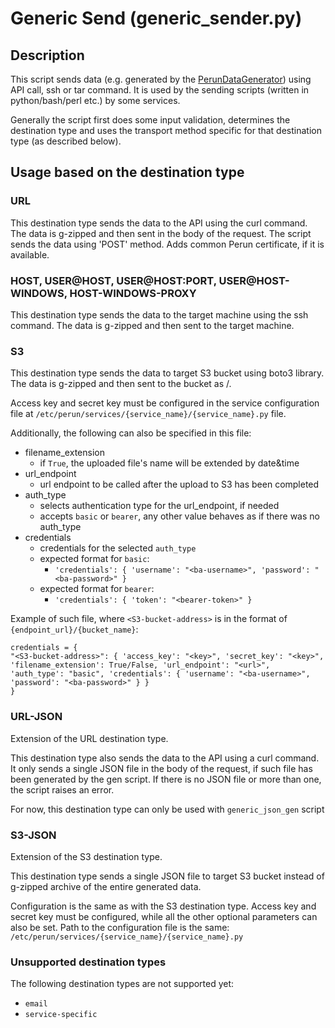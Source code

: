 # Generic Send (generic_sender.py)

## Description

This script sends data (e.g. generated by the [PerunDataGenerator](PerunDataGenerator.md)) using API call, ssh or tar command. It is
used by the sending scripts (written in python/bash/perl etc.) by some services.

Generally the script first does some input validation, determines the destination type and uses the transport method
specific for that destination type (as described below).

## Usage based on the destination type

### URL
This destination type sends the data to the API using the curl command. The data is g-zipped and then sent in the body of the request. The script sends the data using 'POST' method. Adds common Perun certificate, if it is available.

### HOST, USER@HOST, USER@HOST:PORT, USER@HOST-WINDOWS, HOST-WINDOWS-PROXY
This destination type sends the data to the target machine using the ssh command. The data is g-zipped and then sent to the target machine.

### S3
This destination type sends the data to target S3 bucket using boto3 library. The data is g-zipped and then sent to 
the bucket as <facility-name>/<g-zipped archive>.

Access key and secret key must be configured in the service configuration file at
`/etc/perun/services/{service_name}/{service_name}.py` file.

Additionally, the following can also be specified in this file:

- filename_extension
  - if `True`, the uploaded file's name will be extended by date&time
- url_endpoint
  - url endpoint to be called after the upload to S3 has been completed
- auth_type
  - selects authentication type for the url_endpoint, if needed
  - accepts `basic` or `bearer`, any other value behaves as if there was no auth_type
- credentials
  - credentials for the selected `auth_type`
  - expected format for `basic`:
    - `'credentials': { 'username': "<ba-username>", 'password': "<ba-password>" }`
  - expected format for `bearer`:
    - `'credentials': { 'token': "<bearer-token>" }`

Example of such file, where `<S3-bucket-address>` is in the format of `{endpoint_url}/{bucket_name}`:

    credentials = {
    "<S3-bucket-address>": { 'access_key': "<key>", 'secret_key': "<key>",
    'filename_extension': True/False, 'url_endpoint': "<url>", 
    'auth_type': "basic", 'credentials': { 'username': "<ba-username>", 'password': "<ba-password>" } }
    }

### URL-JSON
Extension of the URL destination type.

This destination type also sends the data to the API using a curl command.
It only sends a single JSON file in the body of the request, if such file has been generated by the gen script.
If there is no JSON file or more than one, the script raises an error.

For now, this destination type can only be used with `generic_json_gen` script

### S3-JSON
Extension of the S3 destination type.

This destination type sends a single JSON file to target S3 bucket instead of g-zipped archive of the entire
generated data.

Configuration is the same as with the S3 destination type. Access key and secret key must be configured, while all
the other optional parameters can also be set. Path to the configuration file is the same: `/etc/perun/services/{service_name}/{service_name}.py`


### Unsupported destination types
The following destination types are not supported yet:
- `email`
- `service-specific`




